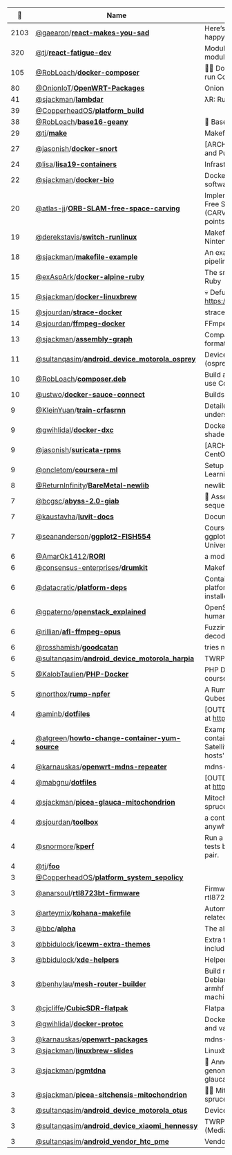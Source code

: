 |:star2: | Name | Description | 🌍|
|---|---|---|---|
|2103|[@gaearon](https://github.com/gaearon)/[**react-makes-you-sad**](https://github.com/gaearon/react-makes-you-sad)|Here’s a flowchart to make you happy again!||
|320|[@tj](https://github.com/tj)/[**react-fatigue-dev**](https://github.com/tj/react-fatigue-dev)|Module of modules for making modules||
|105|[@RobLoach](https://github.com/RobLoach)/[**docker-composer**](https://github.com/RobLoach/docker-composer)|:ok_woman: Docker container to install and run Composer.|[:arrow_upper_right:](https://hub.docker.com/r/library/composer/)|
|80|[@OnionIoT](https://github.com/OnionIoT)/[**OpenWRT-Packages**](https://github.com/OnionIoT/OpenWRT-Packages)|Onion Packages Feed for OpenWRT||
|41|[@sjackman](https://github.com/sjackman)/[**lambdar**](https://github.com/sjackman/lambdar)|ƛR: Run R on AWS Lambda|[:arrow_upper_right:](http://lambdar.sjackman.ca/?e=stem(rnorm(100)))|
|39|[@CopperheadOS](https://github.com/CopperheadOS)/[**platform_build**](https://github.com/CopperheadOS/platform_build)|||
|38|[@RobLoach](https://github.com/RobLoach)/[**base16-geany**](https://github.com/RobLoach/base16-geany)|:crystal_ball: Base16 Scheme for Geany|[:arrow_upper_right:](https://github.com/chriskempson/base16)|
|29|[@tj](https://github.com/tj)/[**make**](https://github.com/tj/make)|Makefiles||
|27|[@jasonish](https://github.com/jasonish)/[**docker-snort**](https://github.com/jasonish/docker-snort)|[ARCHIVED] A ready to run Snort and PulledPork docker image.||
|24|[@lisa](https://github.com/lisa)/[**lisa19-containers**](https://github.com/lisa/lisa19-containers)|Infrastructure for demo containers||
|22|[@sjackman](https://github.com/sjackman)/[**docker-bio**](https://github.com/sjackman/docker-bio)|Docker images of bioinformatics software||
|20|[@atlas-jj](https://github.com/atlas-jj)/[**ORB-SLAM-free-space-carving**](https://github.com/atlas-jj/ORB-SLAM-free-space-carving)|Implementation and annotation of Free Space Carving algorithm (CARV) using ORB-SLAM map points and camera poses.||
|19|[@derekstavis](https://github.com/derekstavis)/[**switch-runlinux**](https://github.com/derekstavis/switch-runlinux)|Makefile for loading Linux into Nintendo Switch||
|18|[@sjackman](https://github.com/sjackman)/[**makefile-example**](https://github.com/sjackman/makefile-example)|An example of a data analysis pipeline using Make|[:arrow_upper_right:](http://sjackman.ca/makefile-example/)|
|15|[@exAspArk](https://github.com/exAspArk)/[**docker-alpine-ruby**](https://github.com/exAspArk/docker-alpine-ruby)|The smallest Docker image with Ruby||
|15|[@sjackman](https://github.com/sjackman)/[**docker-linuxbrew**](https://github.com/sjackman/docker-linuxbrew)|:skull: Defunct. Use https://github.com/Linuxbrew/docker||
|15|[@sjourdan](https://github.com/sjourdan)/[**strace-docker**](https://github.com/sjourdan/strace-docker)|strace in docker||
|14|[@sjourdan](https://github.com/sjourdan)/[**ffmpeg-docker**](https://github.com/sjourdan/ffmpeg-docker)|FFmpeg on Alpine Docker Image||
|13|[@sjackman](https://github.com/sjackman)/[**assembly-graph**](https://github.com/sjackman/assembly-graph)|Compare assembly graph file formats||
|11|[@sultanqasim](https://github.com/sultanqasim)/[**android_device_motorola_osprey**](https://github.com/sultanqasim/android_device_motorola_osprey)|Device tree for 2015 Moto G (osprey)||
|10|[@RobLoach](https://github.com/RobLoach)/[**composer.deb**](https://github.com/RobLoach/composer.deb)|Build a Debian package to install and use Composer.|[:arrow_upper_right:](http://getcomposer.org)|
|10|[@ustwo](https://github.com/ustwo)/[**docker-sauce-connect**](https://github.com/ustwo/docker-sauce-connect)|Builds a Sauce Labs Connect image||
|9|[@KleinYuan](https://github.com/KleinYuan)/[**train-crfasrnn**](https://github.com/KleinYuan/train-crfasrnn)|Detailed guide to help you understand how to train CRF as RNN||
|9|[@gwihlidal](https://github.com/gwihlidal)/[**docker-dxc**](https://github.com/gwihlidal/docker-dxc)|Docker image with Microsoft DirectX shader compiler (dxil and spirv)||
|9|[@jasonish](https://github.com/jasonish)/[**suricata-rpms**](https://github.com/jasonish/suricata-rpms)|[ARCHIVED] Suricata RPMs for CentOS/EL||
|9|[@oncletom](https://github.com/oncletom)/[**coursera-ml**](https://github.com/oncletom/coursera-ml)|Setup to evolve through the Machine Learning course.||
|8|[@ReturnInfinity](https://github.com/ReturnInfinity)/[**BareMetal-newlib**](https://github.com/ReturnInfinity/BareMetal-newlib)|newlib for BareMetal||
|7|[@bcgsc](https://github.com/bcgsc)/[**abyss-2.0-giab**](https://github.com/bcgsc/abyss-2.0-giab)|:baby_bottle: Assemble the Genome in a Bottle sequencing data|[:arrow_upper_right:](http://dx.doi.org/10.1101/068338)|
|7|[@kaustavha](https://github.com/kaustavha)/[**luvit-docs**](https://github.com/kaustavha/luvit-docs)|Documentation for the luvit api||
|7|[@seananderson](https://github.com/seananderson)/[**ggplot2-FISH554**](https://github.com/seananderson/ggplot2-FISH554)|Course notes and exercises on ggplot2 for the FISH554 class at the University of Washington||
|6|[@AmarOk1412](https://github.com/AmarOk1412)/[**RORI**](https://github.com/AmarOk1412/RORI)|a modulable chatterbot platform|[:arrow_upper_right:](https://enconn.fr/rori)|
|6|[@consensus-enterprises](https://github.com/consensus-enterprises)/[**drumkit**](https://github.com/consensus-enterprises/drumkit)|Makefiles everywhere!|[:arrow_upper_right:](http://drumk.it)|
|6|[@datacratic](https://github.com/datacratic)/[**platform-deps**](https://github.com/datacratic/platform-deps)|Container repo for Datacratic platform dependencies to be installed per-user||
|6|[@gpaterno](https://github.com/gpaterno)/[**openstack_explained**](https://github.com/gpaterno/openstack_explained)|OpenStack Explained e-book - An humanitarian initiative||
|6|[@rillian](https://github.com/rillian)/[**afl-ffmpeg-opus**](https://github.com/rillian/afl-ffmpeg-opus)|Fuzzing script for ffmpeg's opus decoder||
|6|[@rosshamish](https://github.com/rosshamish)/[**goodcatan**](https://github.com/rosshamish/goodcatan)|tries not to play bad catan||
|6|[@sultanqasim](https://github.com/sultanqasim)/[**android_device_motorola_harpia**](https://github.com/sultanqasim/android_device_motorola_harpia)|TWRP device tree for Moto G Play||
|5|[@KalobTaulien](https://github.com/KalobTaulien)/[**PHP-Docker**](https://github.com/KalobTaulien/PHP-Docker)|PHP Docker Setup for the Learn PHP course on Kalob.io||
|5|[@northox](https://github.com/northox)/[**rump-npfer**](https://github.com/northox/rump-npfer)|A Rumprun firewall unikernel for Qubes OS (c)||
|4|[@aminb](https://github.com/aminb)/[**dotfiles**](https://github.com/aminb/dotfiles)|[OUTDATED] repository now located at https://git.sr.ht/~bandali/dotfiles||
|4|[@atgreen](https://github.com/atgreen)/[**howto-change-container-yum-source**](https://github.com/atgreen/howto-change-container-yum-source)|Example of how to set up yum in a container to source content from a Satellite CV other than the container hosts'||
|4|[@karnauskas](https://github.com/karnauskas)/[**openwrt-mdns-repeater**](https://github.com/karnauskas/openwrt-mdns-repeater)|mdns-repeater build for OpenWrt||
|4|[@mabgnu](https://github.com/mabgnu)/[**dotfiles**](https://github.com/mabgnu/dotfiles)|[OUTDATED] repository now located at https://git.sr.ht/~bandali/dotfiles||
|4|[@sjackman](https://github.com/sjackman)/[**picea-glauca-mitochondrion**](https://github.com/sjackman/picea-glauca-mitochondrion)|Mitochondrial genome of white spruce (Picea glauca)|[:arrow_upper_right:](http://www.ncbi.nlm.nih.gov/nuccore/LKAM00000000)|
|4|[@sjourdan](https://github.com/sjourdan)/[**toolbox**](https://github.com/sjourdan/toolbox)|a container with some utilities to use anywhere (CoreOS included)|[:arrow_upper_right:](https://hub.docker.com/r/sjourdan/toolbox)|
|4|[@snormore](https://github.com/snormore)/[**kperf**](https://github.com/snormore/kperf)|Run a suite of network performance tests between a given client/server pair.||
|4|[@tj](https://github.com/tj)/[**foo**](https://github.com/tj/foo)|||
|3|[@CopperheadOS](https://github.com/CopperheadOS)/[**platform_system_sepolicy**](https://github.com/CopperheadOS/platform_system_sepolicy)|||
|3|[@anarsoul](https://github.com/anarsoul)/[**rtl8723bt-firmware**](https://github.com/anarsoul/rtl8723bt-firmware)|Firmware for rtl8723bs and rtl8723cs||
|3|[@arteymix](https://github.com/arteymix)/[**kohana-makefile**](https://github.com/arteymix/kohana-makefile)|Automate common boring tasks related to the Kohana framework||
|3|[@bbc](https://github.com/bbc)/[**alpha**](https://github.com/bbc/alpha)|The alpha.bbc platform||
|3|[@bbidulock](https://github.com/bbidulock)/[**icewm-extra-themes**](https://github.com/bbidulock/icewm-extra-themes)|Extra themes for IceWM (too large to include in IceWM distribution).||
|3|[@bbidulock](https://github.com/bbidulock)/[**xde-helpers**](https://github.com/bbidulock/xde-helpers)|Helper .desktop files for XDE||
|3|[@benhylau](https://github.com/benhylau)/[**mesh-router-builder**](https://github.com/benhylau/mesh-router-builder)|Build mesh router .deb packages and Debian-based system images for armhf and amd64 using a Vagrant machine||
|3|[@cjcliffe](https://github.com/cjcliffe)/[**CubicSDR-flatpak**](https://github.com/cjcliffe/CubicSDR-flatpak)|Flatpak build scripts for CubicSDR||
|3|[@gwihlidal](https://github.com/gwihlidal)/[**docker-protoc**](https://github.com/gwihlidal/docker-protoc)|Docker image with protobuf compiler and various language plugins||
|3|[@karnauskas](https://github.com/karnauskas)/[**openwrt-packages**](https://github.com/karnauskas/openwrt-packages)|mdns-repeater build for OpenWrt||
|3|[@sjackman](https://github.com/sjackman)/[**linuxbrew-slides**](https://github.com/sjackman/linuxbrew-slides)|Linuxbrew and Homebrew-Science|[:arrow_upper_right:](http://sjackman.ca/linuxbrew-slides/)|
|3|[@sjackman](https://github.com/sjackman)/[**pgmtdna**](https://github.com/sjackman/pgmtdna)|:evergreen_tree: Annotate the mitochondrial genome of white spruce (Picea glauca)|[:arrow_upper_right:](http://www.ncbi.nlm.nih.gov/nuccore/LKAM00000000)|
|3|[@sjackman](https://github.com/sjackman)/[**picea-sitchensis-mitochondrion**](https://github.com/sjackman/picea-sitchensis-mitochondrion)|🧬🌲 Mitochondrial genome of Sitka spruce (Picea sitchensis)|[:arrow_upper_right:](https://github.com/sjackman/picea-sitchensis-mitochondrion-paper)|
|3|[@sultanqasim](https://github.com/sultanqasim)/[**android_device_motorola_otus**](https://github.com/sultanqasim/android_device_motorola_otus)|Device tree for Motorola Styx 3G||
|3|[@sultanqasim](https://github.com/sultanqasim)/[**android_device_xiaomi_hennessy**](https://github.com/sultanqasim/android_device_xiaomi_hennessy)|TWRP Tree for Redmi Note 3 (Mediatek)||
|3|[@sultanqasim](https://github.com/sultanqasim)/[**android_vendor_htc_pme**](https://github.com/sultanqasim/android_vendor_htc_pme)|Vendor blobs for HTC 10||


